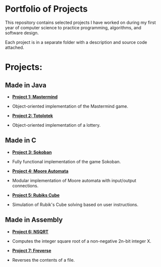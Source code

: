 # Portfolio of Projects

This repository contains selected projects I have worked on during my first year of computer science to practice programming, algorithms, and software design.  

Each project is in a separate folder with a description and source code attached.

# Projects:

## Made in Java

- **[Project 1: Mastermind](./mastermind)**
- Object-oriented implementation of the Mastermind game.

- **[Project 2: Totolotek](./lotery)**
- Object-oriented implementation of a lottery.

## Made in C

- **[Project 3: Sokoban](./sokoban)**
- Fully functional implementation of the game Sokoban.

- **[Project 4: Moore Automata](./mooreAutomata)**
- Modular implementation of Moore automata with input/output connections.

- **[Project 5: Rubiks Cube](./rubiksCube)**
- Simulation of Rubik's Cube solving based on user instructions.
  
## Made in Assembly

- **[Project 6: NSQRT](./nsqrt)**
- Computes the integer square root of a non-negative 2n-bit integer X.

- **[Project 7: Freverse](./freverse)**
- Reverses the contents of a file.
